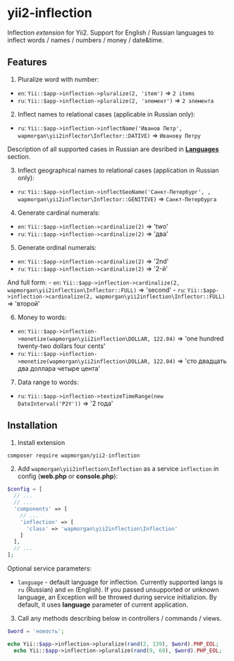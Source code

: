 # yii2-inflection
Inflection _extension_ for Yii2. Support for English / Russian languages to inflect words / names / numbers / money / date&amp;time.

## Features
1. Pluralize word with number:
  - `en`: `Yii::$app->inflection->pluralize(2, 'item')` => `2 items`
  - `ru`: `Yii::$app->inflection->pluralize(2, 'элемент')` => `2 элемента`
  
2. Inflect names to relational cases (applicable in Russian only):
  - `ru`: `Yii::$app->inflection->inflectName('Иванов Петр', wapmorgan\yii2inflector\Inflector::DATIVE)` => `Иванову Петру`
  
  Description of all supported cases in Russian are desribed in **[Languages](#languages)** section.
  
3. Inflect geographical names to relational cases (application in Russian only):
  - `ru`: `Yii::$app->inflection->inflectGeoName('Санкт-Петербург', , wapmorgan\yii2inflector\Inflector::GENITIVE)` => `Санкт-Петербурга`
  
4. Generate cardinal numerals:
  - `en`: `Yii::$app->inflection->cardinalize(2)` => 'two'
  - `ru`: `Yii::$app->inflection->cardinalize(2)` => 'два'

5. Generate ordinal numerals:
  - `en`: `Yii::$app->inflection->cardinalize(2)` => '2nd'
  - `ru`: `Yii::$app->inflection->cardinalize(2)` => '2-й'
  
  And full form:
    - `en`: `Yii::$app->inflection->cardinalize(2, wapmorgan\yii2inflection\Inflector::FULL)` => 'second'
    - `ru`: `Yii::$app->inflection->cardinalize(2, wapmorgan\yii2inflection\Inflector::FULL)` => 'второй'

6. Money to words:
  - `en`: `Yii::$app->inflection->monetize(wapmorgan\yii2inflection\DOLLAR, 122.04)` => 'one hundred twenty-two dollars four cents'
  - `ru`: `Yii::$app->inflection->monetize(wapmorgan\yii2inflection\DOLLAR, 122.04)` => 'сто двадцать два доллара четыре цента'
  
7. Data range to words:
  - `ru`: `Yii::$app->inflection->textizeTimeRange(new DateInterval('P2Y'))` => '2 года'

## Installation
1. Install extension
  ```bash
  composer require wapmorgan/yii2-inflection
  ```
2. Add `wapmorgan\yii2inflection\Inflection` as a service `inflection` in config (**web.php** or **console.php**):
  ```php
  $config = [
    // ...
    // ...
    'components' => [
      // ...
      'inflection' => [
        'class' => 'wapmorgan\yii2inflection\Inflection'
      ]
    ],
    // ...
  ];
  ```
  Optional service parameters:
  - `language` - default language for inflection. Currently supported langs is `ru` (Russian) and `en` (English). If you passed unsupported or unknown language, an Exception will be throwed during service initializion. By default, it uses **language** parameter of current application.
3. Call any methods describing below in controllers / commands / views.
  ```php
  $word = 'новость';
  
  echo Yii::$app->inflection->pluralize(rand(2, 139), $word).PHP_EOL;
	echo Yii::$app->inflection->pluralize(rand(9, 69), $word).PHP_EOL;
  ```
